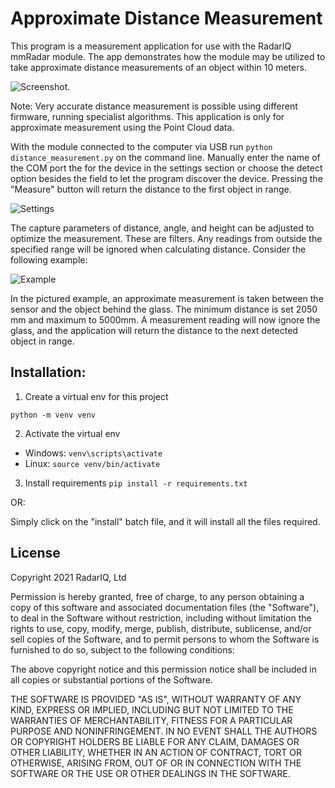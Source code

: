 # Approximate Distance Measurement

This program is a measurement application for 
use with the RadarIQ mmRadar module. The app 
demonstrates how the module may be utilized 
to take approximate distance measurements of an 
object within 10 meters.

![Screenshot](assets/readme/demo.png).

Note: Very accurate distance measurement is possible
using different firmware, running specialist algorithms.
This application is only for approximate measurement using
the Point Cloud data.

With the module connected to the computer
via USB run ``` python distance_measurement.py ``` 
on the command line. Manually enter the
name of the COM port the for the device in 
the settings section or choose the detect option 
besides the field to let the program discover the 
device. Pressing the "Measure" button will return the
distance to the first object in range.

![Settings](assets/readme/Settings.jpg)

The capture parameters of distance, angle, and
height can be adjusted to optimize the measurement.
These are filters. Any readings from outside 
the specified range will be ignored when 
calculating distance. Consider the following example:

![Example](assets/readme/RIQ_Example.jpg)
 
In the pictured example, an approximate measurement is
taken between the sensor and the object behind 
the glass. The minimum distance is set 2050 mm and
maximum to 5000mm. A measurement reading will now 
ignore the glass, and the application will return
the distance to the next detected object in range.


Installation:
-------------
1. Create a virtual env for this project

``python -m venv venv``

2. Activate the virtual env

* Windows: ``venv\scripts\activate``
* Linux: ``source venv/bin/activate``

3. Install requirements
   ``pip install -r requirements.txt``

OR:

Simply click on the "install" batch file, and it will install
   all the files required.

## License
Copyright 2021 RadarIQ, Ltd

Permission is hereby granted, free of charge, to 
any person obtaining a copy of this software and 
associated documentation files (the "Software"), 
to deal in the Software without restriction, 
including without limitation the rights to use, 
copy, modify, merge, publish, distribute, 
sublicense, and/or sell copies of the Software, 
and to permit persons to whom the Software is 
furnished to do so, subject to the following 
conditions:

The above copyright notice and this permission notice 
shall be included in all copies or substantial 
portions of the Software.

THE SOFTWARE IS PROVIDED "AS IS", WITHOUT WARRANTY OF 
ANY KIND, EXPRESS OR IMPLIED, INCLUDING BUT NOT LIMITED 
TO THE WARRANTIES OF MERCHANTABILITY, FITNESS FOR A 
PARTICULAR PURPOSE AND NONINFRINGEMENT. IN NO EVENT 
SHALL THE AUTHORS OR COPYRIGHT HOLDERS BE LIABLE FOR 
ANY CLAIM, DAMAGES OR OTHER LIABILITY, WHETHER IN AN 
ACTION OF CONTRACT, TORT OR OTHERWISE, ARISING FROM, 
OUT OF OR IN CONNECTION WITH THE SOFTWARE OR THE USE 
OR OTHER DEALINGS IN THE SOFTWARE.

